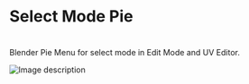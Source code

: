# Select Mode Pie <h1>
  
Blender Pie Menu for select mode in Edit Mode and UV Editor.

![Image description](https://pictshare.net/30hnt7.png)

